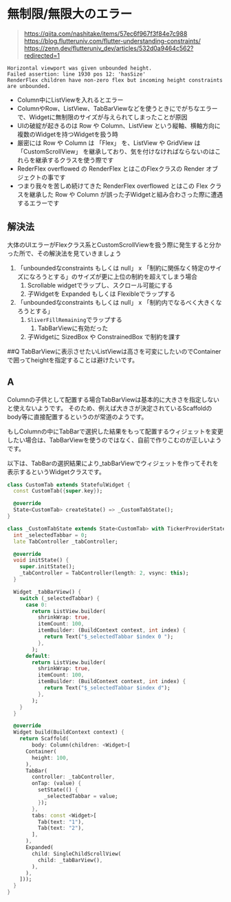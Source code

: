 # 無制限/無限大のエラー
>https://qiita.com/nashitake/items/57ec6f967f3f84e7c988
>https://blog.flutteruniv.com/flutter-understanding-constraints/
>https://zenn.dev/flutteruniv_dev/articles/532d0a9464c562?redirected=1
```
Horizontal viewport was given unbounded height.
Failed assertion: line 1930 pos 12: 'hasSize'
RenderFlex children have non-zero flex but incoming height constraints are unbounded.
```
- Column中にListViewを入れるとエラー
- ColumnやRow、ListView、TabBarViewなどを使うときにでがちなエラーで、Widgetに無制限のサイズが与えられてしまったことが原因
- UIの破綻が起きるのは Row や Column、ListView という縦軸、横軸方向に複数のWidgetを持つWidgetを扱う時
- 厳密には Row や Column は 「Flex」 を、ListView や GridView は 「CustomScrollView」 を継承しており、気を付けなければならないのはこれらを継承するクラスを使う際です
- RederFlex overflowed の RenderFlex とはこのFlexクラスの Render オブジェクトの事です
- つまり我々を苦しめ続けてきた RenderFlex overflowed とはこの Flex クラスを継承した Row や Column が誤った子Widgetと組み合わさった際に遭遇するエラーです
## 解決法
大体のUIエラーがFlexクラス系とCustomScrollViewを扱う際に発生すると分かった所で、その解決法を見ていきましょう

1. 「unboundedなconstraints もしくは null」 x 「制約に関係なく特定のサイズになろうとする」のサイズが更に上位の制約を超えてしまう場合
   1. Scrollable widgetでラップし、スクロール可能にする
   2. 子Widgetを Expanded もしくは Flexibleでラップする
2. 「unboundedなconstraints もしくは null」 x 「制約内でなるべく大きくなろうとする」
   1. `SliverFillRemaining`でラップする
      1. TabBarViewに有効だった
   2. 子Widgetに SizedBox や ConstrainedBox で制約を課す

##Q TabBarViewに表示させたいListViewは高さを可変にしたいのでContainerで囲ってheightを指定することは避けたいです。
## A
Columnの子供として配置する場合TabBarViewは基本的に大きさを指定しないと使えないようです。
そのため、例えば大きさが決定されているScaffoldのbody等に直接配置するというのが常道のようです。

もしColumnの中にTabBarで選択した結果をもって配置するウィジェットを変更したい場合は、TabBarViewを使うのではなく、自前で作りこむのが正しいようです。

以下は、TabBarの選択結果により_tabBarViewでウィジェットを作ってそれを表示するというWidgetクラスです。

```dart
class CustomTab extends StatefulWidget {
  const CustomTab({super.key});

  @override
  State<CustomTab> createState() => _CustomTabState();
}

class _CustomTabState extends State<CustomTab> with TickerProviderStateMixin {
  int _selectedTabbar = 0;
  late TabController _tabController;

  @override
  void initState() {
    super.initState();
    _tabController = TabController(length: 2, vsync: this);
  }

  Widget _tabBarView() {
    switch (_selectedTabbar) {
      case 0:
        return ListView.builder(
          shrinkWrap: true,
          itemCount: 100,
          itemBuilder: (BuildContext context, int index) {
            return Text("$_selectedTabbar $index 0 ");
          },
        );
      default:
        return ListView.builder(
          shrinkWrap: true,
          itemCount: 100,
          itemBuilder: (BuildContext context, int index) {
            return Text("$_selectedTabbar $index d");
          },
        );
    }
  }

  @override
  Widget build(BuildContext context) {
    return Scaffold(
        body: Column(children: <Widget>[
      Container(
        height: 100,
      ),
      TabBar(
        controller: _tabController,
        onTap: (value) {
          setState(() {
            _selectedTabbar = value;
          });
        },
        tabs: const <Widget>[
          Tab(text: "1"),
          Tab(text: "2"),
        ],
      ),
      Expanded(
        child: SingleChildScrollView(
          child: _tabBarView(),
        ),
      ),
    ]));
  }
}
```